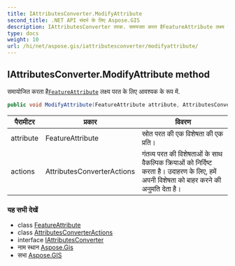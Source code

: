 ```yaml
---
title: IAttributesConverter.ModifyAttribute
second_title: .NET API संदर्भ के लिए Aspose.GIS
description: IAttributesConverter तरक. समयजत करत हैFeatureAttribute लक्ष्य परत के लए आवश्यक के रूप में.
type: docs
weight: 10
url: /hi/net/aspose.gis/iattributesconverter/modifyattribute/
---
```

## IAttributesConverter.ModifyAttribute method

समायोजित करता है[`FeatureAttribute`](../../featureattribute/) लक्ष्य परत के लिए आवश्यक के रूप में.

```csharp
public void ModifyAttribute(FeatureAttribute attribute, AttributesConverterActions actions)
```

| पैरामीटर | प्रकार | विवरण |
| --- | --- | --- |
| attribute | FeatureAttribute | स्रोत परत की एक विशेषता की एक प्रति। |
| actions | AttributesConverterActions | गंतव्य परत की विशेषताओं के साथ वैकल्पिक क्रियाओं को निर्दिष्ट करता है। उदाहरण के लिए, हमें अपनी विशेषता को बाहर करने की अनुमति देता है। |

### यह सभी देखें

* class [FeatureAttribute](../../featureattribute/)
* class [AttributesConverterActions](../../attributesconverteractions/)
* interface [IAttributesConverter](../)
* नाम स्थान [Aspose.Gis](../../iattributesconverter/)
* सभा [Aspose.GIS](../../../)


